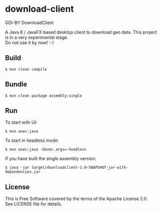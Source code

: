 # download-client
GDI-BY DownloadClient

A Java 8 / JavaFX based desktop client to download geo data.
This project is in a very experimental stage.  
Do not use it by now! :-)

## Build

    $ mvn clean compile

## Bundle

    $ mvn clean package assembly:single

## Run
To start with UI:

    $ mvn exec:java

To start in headless mode:

    $ mvn exec:java -Dexec.args=-headless 

If you have built the single assembly version:

    $ java -jar target/downloadclient-1.0-SNAPSHOT-jar-with-dependencies.jar

## License

This is Free Software covered by the terms of the Apache License 2.0.  
See LICENSE file for details.
